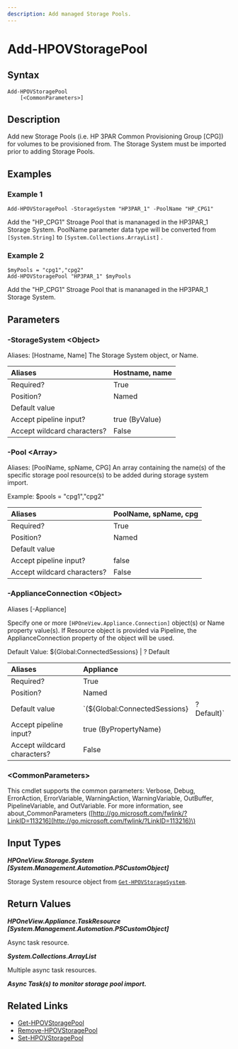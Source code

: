 ```yaml
---
description: Add managed Storage Pools.
---
```


# Add-HPOVStoragePool

## Syntax

```text
Add-HPOVStoragePool
    [<CommonParameters>]
```

## Description

Add new Storage Pools \(i.e. HP 3PAR Common Provisioning Group \[CPG\]\) for volumes to be provisioned from. The Storage System must be imported prior to adding Storage Pools.

## Examples

### Example 1

```text
Add-HPOVStoragePool -StorageSystem "HP3PAR_1" -PoolName "HP_CPG1"
```

Add the "HP\_CPG1" Stroage Pool that is mananaged in the HP3PAR\_1 Storage System. PoolName parameter data type will be converted from `[System.String]` to `[System.Collections.ArrayList]` .

### Example 2

```text
$myPools = "cpg1","cpg2"
Add-HPOVStoragePool "HP3PAR_1" $myPools
```

Add the "HP\_CPG1" Stroage Pool that is mananaged in the HP3PAR\_1 Storage System.

## Parameters

### -StorageSystem &lt;Object&gt;

Aliases: \[Hostname, Name\] The Storage System object, or Name.

| Aliases | Hostname, name |
| :--- | :--- |
| Required? | True |
| Position? | Named |
| Default value |  |
| Accept pipeline input? | true \(ByValue\) |
| Accept wildcard characters? | False |

### -Pool &lt;Array&gt;

Aliases: \[PoolName, spName, CPG\] An array containing the name\(s\) of the specific storage pool resource\(s\) to be added during storage system import.

Example: $pools = "cpg1","cpg2"

| Aliases | PoolName, spName, cpg |
| :--- | :--- |
| Required? | True |
| Position? | Named |
| Default value |  |
| Accept pipeline input? | false |
| Accept wildcard characters? | False |

### -ApplianceConnection &lt;Object&gt;

Aliases \[-Appliance\]

Specify one or more `[HPOneView.Appliance.Connection]` object\(s\) or Name property value\(s\). If Resource object is provided via Pipeline, the ApplianceConnection property of the object will be used.

Default Value: ${Global:ConnectedSessions} \| ? Default

| Aliases | Appliance |  |
| :--- | :--- | :--- |
| Required? | True |  |
| Position? | Named |  |
| Default value | \`\(${Global:ConnectedSessions} | ? Default\)\` |
| Accept pipeline input? | true \(ByPropertyName\) |  |
| Accept wildcard characters? | False |  |

### &lt;CommonParameters&gt;

This cmdlet supports the common parameters: Verbose, Debug, ErrorAction, ErrorVariable, WarningAction, WarningVariable, OutBuffer, PipelineVariable, and OutVariable. For more information, see about\_CommonParameters \([http://go.microsoft.com/fwlink/?LinkID=113216](http://go.microsoft.com/fwlink/?LinkID=113216)\)

## Input Types

_**HPOneView.Storage.System \[System.Management.Automation.PSCustomObject\]**_

Storage System resource object from [`Get-HPOVStorageSystem`](get-hpovstoragesystem.md).

## Return Values

_**HPOneView.Appliance.TaskResource \[System.Management.Automation.PSCustomObject\]**_

Async task resource.

_**System.Collections.ArrayList**_ 

Multiple async task resources.

_**Async Task\(s\) to monitor storage pool import.**_

## Related Links

* [Get-HPOVStoragePool](get-hpovstoragepool.md)
* [Remove-HPOVStoragePool](remove-hpovstoragepool.md)
* [Set-HPOVStoragePool](set-hpovstoragepool.md)

